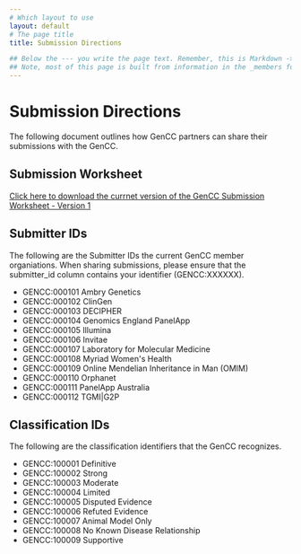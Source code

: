 ```yaml
---
# Which layout to use
layout: default
# The page title
title: Submission Directions

## Below the --- you write the page text. Remember, this is Markdown -> https://www.markdownguide.org/cheat-sheet
## Note, most of this page is built from information in the _members folder
---
```

# Submission Directions

The following document outlines how GenCC partners can share their submissions with the GenCC.

## Submission Worksheet
[Click here to download the currnet version of the GenCC Submission Worksheet - Version 1](/docs/gencc-submission-sheet-v1.xlsx)

## Submitter IDs
The following are the Submitter IDs the current GenCC member organiations.  When sharing submissions, please ensure that the submitter_id column contains your identifier (GENCC:XXXXXX).
- GENCC:000101 Ambry Genetics
- GENCC:000102 ClinGen
- GENCC:000103 DECIPHER
- GENCC:000104 Genomics England PanelApp
- GENCC:000105 Illumina
- GENCC:000106 Invitae
- GENCC:000107 Laboratory for Molecular Medicine
- GENCC:000108 Myriad Women's Health
- GENCC:000109 Online Mendelian Inheritance in Man (OMIM)
- GENCC:000110 Orphanet
- GENCC:000111 PanelApp Australia
- GENCC:000112 TGMI|G2P

## Classification IDs
The following are the classification identifiers that the GenCC recognizes.
- GENCC:100001 Definitive
- GENCC:100002 Strong
- GENCC:100003 Moderate
- GENCC:100004 Limited
- GENCC:100005 Disputed Evidence
- GENCC:100006 Refuted Evidence
- GENCC:100007 Animal Model Only
- GENCC:100008 No Known Disease Relationship
- GENCC:100009 Supportive